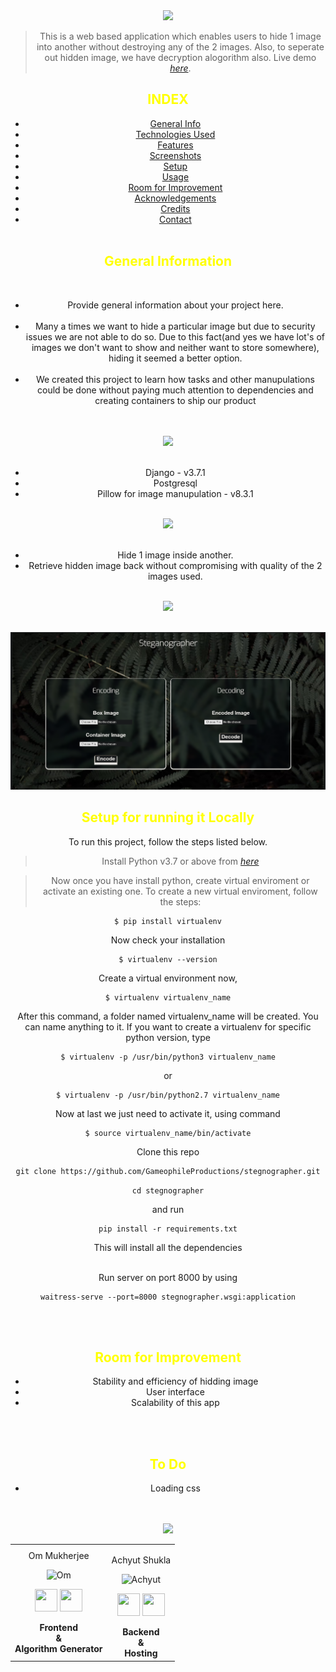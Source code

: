 <div align="center"> 
  <img src="https://firebasestorage.googleapis.com/v0/b/projectbucket-52626.appspot.com/o/Stegnographer.svg?alt=media&token=56be60ca-5002-4dc0-b015-a36ddcb59e3c" height="105"/>

> This is a web based application which enables users to hide 1 image into another without destroying any of the 2 images.
> Also, to seperate out hidden image, we have decryption alogorithm also.
> Live demo [_here_](https://gameostash.herokuapp.com/).

<strong><h2 style="color:yellow">INDEX</h2></strong>

- [General Info](#general-information)
- [Technologies Used](#technologies-used)
- [Features](#features)
- [Screenshots](#screenshots)
- [Setup](#setup)
- [Usage](#usage)
- [Room for Improvement](#room-for-improvement)
- [Acknowledgements](#acknowledgements)
- [Credits](#credits)
- [Contact](#contact)
  <br/><br/>

<strong><h2 style="color:yellow">General Information</h2></strong><br/>

- Provide general information about your project here.<br/><br/>
- Many a times we want to hide a particular image but due to security issues we are not able to do so. Due to this fact(and yes we have lot's of images we don't want to show and neither want to store somewhere), hiding it seemed a better option.<br/><br/>
- We created this project to learn how tasks and other manupulations could be done without paying much attention to dependencies and creating containers to ship our product<br/><br/><br/>

<img src="https://firebasestorage.googleapis.com/v0/b/projectbucket-52626.appspot.com/o/TechStackUsed.svg?alt=media&token=1c472635-f3a9-4164-bec0-4e1284951343" height="75"/><br/><br/>

- Django - v3.7.1
- Postgresql
- Pillow for image manupulation - v8.3.1
  <br/><br/>

<img src="https://firebasestorage.googleapis.com/v0/b/projectbucket-52626.appspot.com/o/Features.svg?alt=media&token=5b1dbffb-030c-4ec7-806d-22428c37ec03" height="75"/><br/><br/>

- Hide 1 image inside another.
- Retrieve hidden image back without compromising with quality of the 2 images used.<br/><br/>

<img src="https://firebasestorage.googleapis.com/v0/b/projectbucket-52626.appspot.com/o/Gallery.svg?alt=media&token=cb18a1d8-53bd-48c3-8584-0b4710f2ff60" height="75"/><br/><br/>

![Home Screen](./static/images/screenshot_1.png)

<strong><h2 style="color:yellow">Setup for running it Locally</h2></strong>

To run this project, follow the steps listed below.

> Install Python v3.7 or above from [_here_](https://www.python.org/downloads/release/python-370/)

> Now once you have install python, create virtual enviroment or activate an existing one.
> To create a new virtual enviroment, follow the steps:

```
$ pip install virtualenv
```

Now check your installation

```
$ virtualenv --version
```

Create a virtual environment now,

```
$ virtualenv virtualenv_name
```

After this command, a folder named virtualenv_name will be created. You can name anything to it. If you want to create a virtualenv for specific python version, type

```
$ virtualenv -p /usr/bin/python3 virtualenv_name
```

or

```
$ virtualenv -p /usr/bin/python2.7 virtualenv_name
```

Now at last we just need to activate it, using command

```
$ source virtualenv_name/bin/activate
```

Clone this repo

```
git clone https://github.com/GameophileProductions/stegnographer.git
```

`cd stegnographer`

and run

```
pip install -r requirements.txt
```

This will install all the dependencies
<br/><br/>

Run server on port 8000 by using

```
waitress-serve --port=8000 stegnographer.wsgi:application
```

<br/><br/>
<strong><h2 style="color:yellow">Room for Improvement </h2></strong>

- Stability and efficiency of hidding image
- User interface
- Scalability of this app

<br/><br/>
<strong><h2 style="color:yellow">To Do </h2></strong>

- Loading css

<br/><br/>
<img src="https://img.shields.io/badge/Contributors-black?logo=Github&style=for-the-badge" height="55"/>

  <table>
<tr align="center">
 <td>
<!-- Here I am writing my own code -->
Om Mukherjee

<p align="center">
<img src = "https://avatars.githubusercontent.com/Oyum2814"  height="120" alt="Om">
</p>

<p align="center">
<a href = "https://github.com/Oyum2814"><img src = "https://logos-download.com/wp-content/uploads/2016/09/GitHub_logo.png" width="36" height = "36"/></a>
<a href = "https://www.linkedin.com/in/om-mukherjee-b842b9212/">
<img src = "https://www.pikpng.com/pngl/m/57-572097_linkedin-transparent-icon-linked-in-logo-with-white.png" width="36" height="36"/>
</a>
</p>
    <strong>Frontend <br/> &<br/>Algorithm Generator<strong>
</td>

<td>
  
Achyut Shukla

<p align="center">
<img src = "https://avatars.githubusercontent.com/Achyut-0705"  height="120" alt="Achyut">
</p>
<p align="center">
<a href = "https://github.com/Achyut-0705"><img src = "https://logos-download.com/wp-content/uploads/2016/09/GitHub_logo.png" width="36" height = "36"/></a>
<a href = "https://www.linkedin.com/in/achyut-shukla-070502/">
<img src = "https://www.pikpng.com/pngl/m/57-572097_linkedin-transparent-icon-linked-in-logo-with-white.png" width="36" height="36"/>
</a>
</p>
  <strong>Backend <br/>&<br/> Hosting<strong>
</td>
  
  </table>
</tr>
</div>
  <br>
</div>
